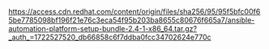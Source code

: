 https://access.cdn.redhat.com/content/origin/files/sha256/95/95f5bfc00f65be7785098bf196f21e76c3eca54f95b203ba8655c80676f665a7/ansible-automation-platform-setup-bundle-2.4-1-x86_64.tar.gz?_auth_=1722527520_db66858c6f7ddba0fcc34702624e770c

